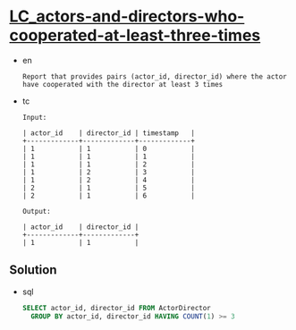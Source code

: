 # [LC_actors-and-directors-who-cooperated-at-least-three-times](https://leetcode.com/problems/actors-and-directors-who-cooperated-at-least-three-times)

* en

  ```en
  Report that provides pairs (actor_id, director_id) where the actor have cooperated with the director at least 3 times
  ```

* tc

  ```tc
  Input:

  | actor_id    | director_id | timestamp   |
  +-------------+-------------+-------------+
  | 1           | 1           | 0           |
  | 1           | 1           | 1           |
  | 1           | 1           | 2           |
  | 1           | 2           | 3           |
  | 1           | 2           | 4           |
  | 2           | 1           | 5           |
  | 2           | 1           | 6           |

  Output:

  | actor_id    | director_id |
  +-------------+-------------+
  | 1           | 1           |
  ```

## Solution

* sql

  ```sql
  SELECT actor_id, director_id FROM ActorDirector
    GROUP BY actor_id, director_id HAVING COUNT(1) >= 3
  ```
